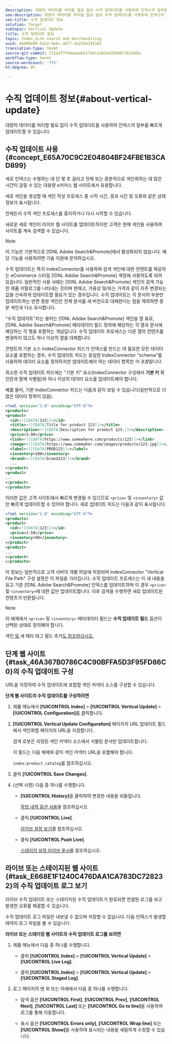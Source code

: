 ```yaml
---
description: 대량의 데이터를 처리할 필요 없이 수직 업데이트를 사용하여 인덱스의 일부를 빠르게 업데이트할 수 있습니다.
seo-description: 대량의 데이터를 처리할 필요 없이 수직 업데이트를 사용하여 인덱스의 일부를 빠르게 업데이트할 수 있습니다.
seo-title: 수직 업데이트 정보
solution: Target
subtopic: Vertical Update
title: 수직 업데이트 정보
topic: Index,Site search and merchandising
uuid: ded09e89-5a52-4e8c-a6f7-3e25b4191183
translation-type: tm+mt
source-git-commit: f21a3f7fe0aeaab517a5ca36da43594873b3e69a
workflow-type: tm+mt
source-wordcount: '775'
ht-degree: 0%

---
```



# 수직 업데이트 정보{#about-vertical-update}

대량의 데이터를 처리할 필요 없이 수직 업데이트를 사용하여 인덱스의 일부를 빠르게 업데이트할 수 있습니다.

## 수직 업데이트 사용 {#concept_E65A70C9C2E04804BF24FBE1B3CAD899}

세로 인덱스는 수행하는 데 단 몇 초 걸리고 전체 또는 증분적으로 색인화하는 데 많은 시간이 걸릴 수 있는 대용량 e커머스 웹 사이트에서 유용합니다.

세로 색인을 생성할 때 색인 작성 프로세스 중 시작 시간, 경과 시간 및 오류와 같은 상태 정보가 표시됩니다.

언제든지 수직 색인 프로세스를 중지하거나 다시 시작할 수 있습니다.

새로운 세로 색인이 라이브 웹 사이트를 업데이트하지만 고객은 현재 색인을 사용하여 사이트를 계속 검색할 수 있습니다.

>[!NOTE]
>
>이 기능은 기본적으로 [!DNL Adobe Search&Promote]에서 활성화되지 않습니다. 해당 기능을 사용하려면 기술 지원에 문의하십시오.

수직 업데이트는 특히 IndexConnector를 사용하여 검색 색인에 대한 컨텐트를 제공하는 eCommerce 스타일 [!DNL Adobe Search&Promote] 계정에 사용하도록 되어 있습니다. 일반적인 사용 사례는 [!DNL Adobe Search&Promote] 색인이 검색 가능한 제품 카탈로그를 나타내는 것이며 현재고, 가용성 및/또는 가격과 같이 자주 변경되는 값을 신속하게 업데이트할 필요가 있는 경우입니다. 수직 업데이트는 각 문서의 부분만 업데이트하는 반면 증분 색인은 전체 문서를 새 버전으로 대체한다는 점을 제외하면 증분 색인과 다소 유사합니다.

&quot;수직 업데이트&quot;라는 용어는 [!DNL Adobe Search&Promote] 색인을 열 표로, [!DNL Adobe Search&Promote] 메타데이터 필드 정의에 해당하는 각 열과 문서에 해당하는 각 행을 포함하는 개념입니다. 수직 업데이트 프로세스는 다른 열의 컨텐츠를 변경하지 않고도 하나 이상의 열을 대체합니다.

콘텐트의 기본 소스 IndexConnector 피드가 인덱스를 만드는 데 필요한 모든 데이터 요소를 포함하는 경우, 수직 업데이트 피드는 동일한 IndexConnector &quot;schema&quot;를 사용하여 데이터 요소를 정의하지만 업데이트해야 하는 데이터 항목만 *이 포함됩니다.*

최소한 수직 업데이트 피드에는 &quot;기본 키&quot; 요소(IndexConnector 구성에서 **기본 키** 확인란과 함께 식별됨)와 하나 이상의 데이터 요소를 업데이트해야 합니다.

예를 들어, 기본 IndexConnector 피드는 다음과 같이 보일 수 있습니다(일반적으로 더 많은 데이터 항목이 있음).

```xml
<?xml version="1.0" encoding="UTF-8"?>
<products>
<product>
  <id><![CDATA[123]]></id>
  <title><![CDATA[Title for product 123]]></title>
  <description><![CDATA[Description for product 123.]]></description>
  <price>3.99</price>
  <link><![CDATA[https://www.somewhere.com/products/123]]></link>
  <image><![CDATA[https://www.somewher.com/images/products/123.jpg]]></image>
  <label><![CDATA[PROD123]]></label>
  <inventory>100</inventory>
  <brand><![CDATA[brand123]]></brand>
  ...
</product>
<product>
...
</product>
</products>
```

이러한 값은 고객 사이트에서 빠르게 변경될 수 있으므로 `<price>` 및 `<inventory>` 값만 빠르게 업데이트할 수 있어야 합니다. 세로 업데이트 피드는 다음과 같이 표시됩니다.

```xml
<?xml version="1.0" encoding="UTF-8"?>
<products>
<product>
  <id><![CDATA[123]]></id>
  <price>3.50</price>
  <inventory>90</inventory>
</product>
<product>
...
</product>
</products>
```

이 정보는 일반적으로 고객 서버의 개별 파일에 저장되며 IndexConnector &quot;Vertical File Path&quot; 구성 설정은 이 파일을 가리킵니다. 수직 업데이트 프로세스는 이 새 내용을 읽고 기존 [!DNL Adobe Search&Promote] 인덱스를 업데이트하며 이 경우 `<price>` 및 `<inventory>`에 대한 값만 업데이트합니다. 이후 검색을 수행하면 새로 업데이트된 컨텐츠가 반환됩니다.

>[!NOTE]
이 예제에서 `<price>` 및 `<inventory>` 메타데이터 필드는 **수직 업데이트 필드** 옵션이 선택된 상태로 정의해야 합니다.

색인[ 및 ](../c-about-index-menu/c-about-remote-control-for-indexing.md#concept_C79B322190E84106A434E5C6D4A4118F)새 메타 태그 필드 추가[도 참조하십시오.](../c-about-settings-menu/c-about-metadata-menu.md#task_6DF188C0FC7F4831A4444CA9AFA615E5)

## 단계 웹 사이트 {#task_46A367B0786C4C90BFFA5D3F95FD86C0}의 수직 업데이트 구성

URL을 지정하여 수직 업데이트에 포함할 색인 커넥터 소스를 구성할 수 있습니다.

**단계 웹 사이트의 수직 업데이트를 구성하려면**

1. 제품 메뉴에서 **[!UICONTROL Index]** > **[!UICONTROL Vertical Update]** > **[!UICONTROL Configuration]**&#x200B;를 클릭합니다.
1. **[!UICONTROL Vertical Update Configuration]** 페이지의 URL 업데이트 필드에서 색인화할 페이지의 URL을 지정합니다.

   검색 로봇은 지정된 색인 커넥터 소스에서 식별된 문서만 업데이트합니다.

   이 필드는 다음 예제와 같이 색인 커넥터 URL을 포함해야 합니다.

   `index:product_catalog`를 참조하십시오.
1. 클릭 **[!UICONTROL Save Changes]**.
1. (선택 사항) 다음 중 하나를 수행합니다.

   * **[!UICONTROL History]**&#x200B;을 클릭하여 변경한 내용을 되돌립니다.

      [작업 내역 옵션 사용](../t-using-the-history-option.md#task_70DD3F87A67242BBBD2CB27156F43002)을 참조하십시오.

   * 클릭 **[!UICONTROL Live]**.

      [라이브 설정 보기](../c-about-staging.md#task_401A0EBDB5DB4D4CA933CBA7BECDC10F)를 참조하십시오.

   * 클릭 **[!UICONTROL Push Live]**.

      [스테이지 설정 라이브 푸시](../c-about-staging.md#task_44306783B4C0408AAA58B471DAF2D9A4)를 참조하십시오.

## 라이브 또는 스테이지된 웹 사이트 {#task_E668E1F1240C476DAA1CA783DC728232}의 수직 업데이트 로그 보기

라이브 수직 업데이트 또는 스테이지된 수직 업데이트가 완료되면 연결된 로그를 보고 발생한 오류를 해결할 수 있습니다.

수직 업데이트 로그 파일은 내보낼 수 없으며 저장할 수 없습니다. 다음 인덱스가 발생할 때까지 로그 파일을 볼 수 있습니다.

**라이브 또는 스테이징 웹 사이트의 수직 업데이트 로그를 보려면**

1. 제품 메뉴에서 다음 중 하나를 수행합니다.

   * 클릭 **[!UICONTROL Index]** > **[!UICONTROL Vertical Update]** > **[!UICONTROL Live Log]**.

   * 클릭 **[!UICONTROL Index]** > **[!UICONTROL Vertical Update]** > **[!UICONTROL Staged Log]**.

1. 로그 페이지의 맨 위 또는 아래에서 다음 중 하나를 수행합니다.

   * 탐색 옵션 **[!UICONTROL First]**, **[!UICONTROL Prev]**, **[!UICONTROL Next]**, **[!UICONTROL Last]** 또는 **[!UICONTROL Go to line]**&#x200B;을 사용하여 로그를 통해 이동합니다.

   * 표시 옵션 **[!UICONTROL Errors only]**, **[!UICONTROL Wrap line]** 또는 **[!UICONTROL Show]**&#x200B;을 사용하여 표시되는 내용을 세밀하게 수정할 수 있습니다.

